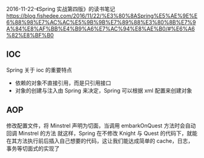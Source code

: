 2016-11-22-《Spring 实战第四版》的读书笔记
https://blog.fishedee.com/2016/11/22/%E3%80%8ASpring%E5%AE%9E%E6%88%98%E7%AC%AC%E5%9B%9B%E7%89%88%E3%80%8B%E7%9A%84%E8%AF%BB%E4%B9%A6%E7%AC%94%E8%AE%B0/#%E6%A6%82%E8%BF%B0

## IOC

Spring 关于 ioc 的重要特点

- 依赖的对象不直接引用，而是只引用接口
- 对象的创建与注入由 Spring 来决定，Spring 可以根据 xml 配置来创建对象

## AOP

修改配置文件，将 Minstrel 声明为切面，当调用 embarkOnQuest 方法时会自动回调 Minstrel 的方法
就这样，Spring 在不修改 Knight 与 Quest 的代码下，就能在其方法执行前后插入自己想要的代码，这让我们能达成简单的 cache，日志，事务等切面式的实现了
